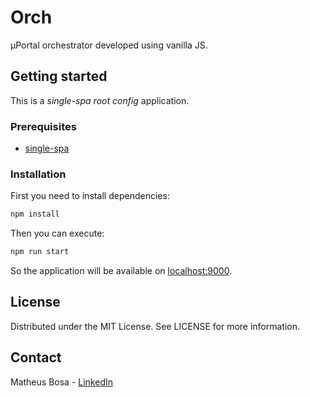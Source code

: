 # Orch

μPortal orchestrator developed using vanilla JS.

## Getting started

This is a _single-spa root config_ application.

### Prerequisites

- [single-spa](https://single-spa.js.org)

### Installation

First you need to install dependencies:

```bash
npm install
```

Then you can execute:

```bash
npm run start
```

So the application will be available on [localhost:9000](http://localhost:9000).

## License

Distributed under the MIT License. See LICENSE for more information.

## Contact

Matheus Bosa - [LinkedIn](https://www.linkedin.com/in/matheusbosa/)
